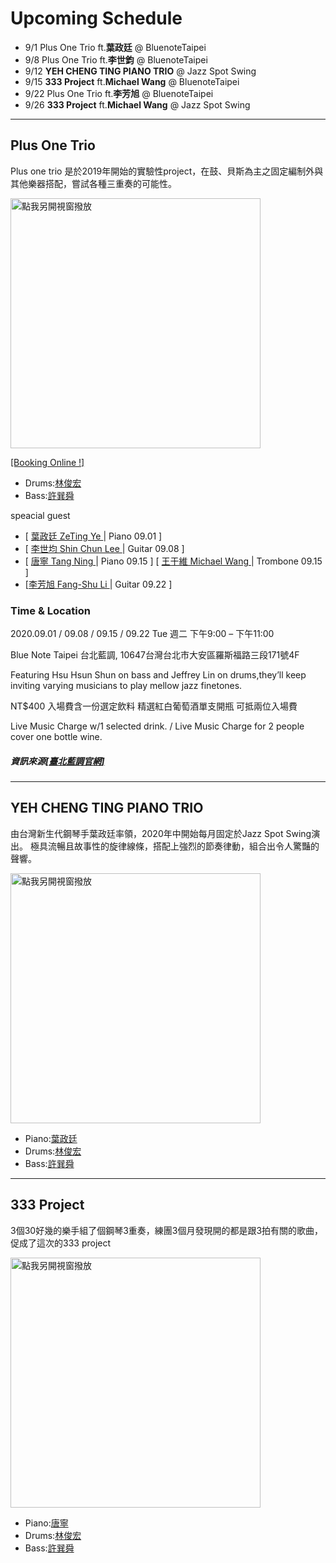 # Upcoming Schedule

- 9/1  Plus One Trio ft.__葉政廷__ @ BluenoteTaipei
- 9/8  Plus One Trio ft.**李世鈞**  @ BluenoteTaipei
- 9/12 **YEH CHENG TING PIANO TRIO** @ Jazz Spot Swing
- 9/15 **333 Project** ft.**Michael Wang**  @ BluenoteTaipei
- 9/22 Plus One Trio ft.**李芳旭**  @ BluenoteTaipei
- 9/26 **333 Project** ft.**Michael Wang** @ Jazz Spot Swing 

***
## Plus One Trio

Plus one trio 是於2019年開始的實驗性project，在鼓、貝斯為主之固定編制外與其他樂器搭配，嘗試各種三重奏的可能性。



<a href="https://www.youtube.com/watch?v=DDYJr74P1RQ&feature=youtu.be&fbclid=IwAR26gIxkXTylv_TO2NEdal1lDl0ur7DBMv8CUbmw1Eu6UmKkkRsoZ-todl0
" target="_blank"><img src="https://i.imgur.com/pb5dnlm.jpg" 
alt="點我另開視窗撥放" width="400"/></a>

<a href="https://www.bluenotetaipei.com/events/tai-bei-lan-diao-zhou-er-jue-shi-xian-chang-0901-plus-one-trio-tue" target="_blank">[Booking Online !]</a>

 * Drums:<a href="https://www.facebook.com/JeffreyOnDrums/" target="_blank">林俊宏</a>
 * Bass:<a href="https://www.facebook.com/hsunshun.hsu/" target="_blank">許巽舜</a>
 
speacial guest

* [ <a href="https://www.facebook.com/ye.z.ting.1/" target="_blank">葉政廷 ZeTing Ye </a>| Piano 09.01 ] 
* [ <a href="https://www.facebook.com/shihchun.lee.1" target="_blank">李世均 Shin Chun Lee </a>| Guitar  09.08 ]
* [ <a href="https://www.facebook.com/ning.tang.522/" target="_blank">唐寧 Tang Ning </a>| Piano 09.15 ]   [ <a href="https://www.facebook.com/boneofthewang" target="_blank">王于維 Michael Wang </a>| Trombone 09.15 ] 
* [<a href="https://www.facebook.com/fangshu.li" target="_blank">李芳旭 Fang-Shu Li </a>| Guitar 09.22 ]



### Time & Location
2020.09.01 / 09.08 / 09.15 / 09.22 Tue 週二 下午9:00 – 下午11:00

Blue Note Taipei 台北藍調, 10647台灣台北市大安區羅斯福路三段171號4F

Featuring Hsu Hsun Shun on bass and Jeffrey Lin on drums,they’ll keep inviting varying musicians to play mellow jazz finetones.

NT$400 入場費含一份選定飲料 精選紅白葡萄酒單支開瓶 可抵兩位入場費

Live Music Charge w/1 selected drink. / Live Music Charge for 2 people cover one bottle wine.

##### *資訊來源*<a href="https://www.bluenotetaipei.com/events/tai-bei-lan-diao-zhou-er-jue-shi-xian-chang-0901-plus-one-trio-tue" target="_blank">[*臺北藍調官網*]</a>
---
## YEH CHENG TING PIANO TRIO

由台灣新生代鋼琴手葉政廷率領，2020年中開始每月固定於Jazz Spot Swing演出。
極具流暢且故事性的旋律線條，搭配上強烈的節奏律動，組合出令人驚豔的聲響。 

<a href="https://www.youtube.com/watch?v=DDYJr74P1RQ&feature=youtu.be&fbclid=IwAR26gIxkXTylv_TO2NEdal1lDl0ur7DBMv8CUbmw1Eu6UmKkkRsoZ-todl0
" target="_blank"><img src="https://i.imgur.com/J8DCvAH.jpg" 
alt="點我另開視窗撥放" width="400"/></a>

 * Piano:<a href="https://www.facebook.com/ye.z.ting.1/" target="_blank">葉政廷</a>
 * Drums:<a href="https://www.facebook.com/JeffreyOnDrums/" target="_blank">林俊宏</a>
 * Bass:<a href="https://www.facebook.com/hsunshun.hsu/" target="_blank">許巽舜</a>

---
## 333 Project

3個30好幾的樂手組了個鋼琴3重奏，練團3個月發現開的都是跟3拍有關的歌曲，促成了這次的333 project

<a href="https://www.youtube.com/watch?v=JWzd4j8RZKI&feature=youtu.be&fbclid=IwAR3-YPr1iQ1kr-m5E1zxYK04qiFld4Rz2EoFEO3shDLWmnseSJefejcnsFA
" target="_blank"><img src="https://imgur.com/MhqT5gK.jpg" 
alt="點我另開視窗撥放" width="400"/></a>

 * Piano:<a href="https://www.facebook.com/ning.tang.522/" target="_blank">唐寧</a>
 * Drums:<a href="https://www.facebook.com/JeffreyOnDrums/" target="_blank">林俊宏</a>
 * Bass:<a href="https://www.facebook.com/hsunshun.hsu/" target="_blank">許巽舜</a>

